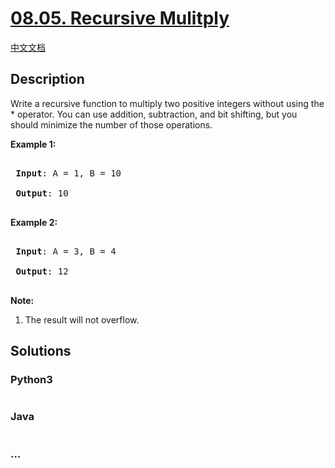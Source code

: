 # [08.05. Recursive Mulitply](https://leetcode-cn.com/problems/recursive-mulitply-lcci)

[中文文档](/lcci/08.05.Recursive%20Mulitply/README.md)

## Description
<p>Write a recursive function to multiply two positive integers without using the * operator. You can use addition, subtraction, and bit shifting, but you should minimize the number of those operations.</p>



<p><strong>Example 1:</strong></p>



<pre>

<strong> Input</strong>: A = 1, B = 10

<strong> Output</strong>: 10

</pre>



<p><strong>Example 2:</strong></p>



<pre>

<strong> Input</strong>: A = 3, B = 4

<strong> Output</strong>: 12

</pre>



<p><strong>Note:</strong></p>



<ol>
	<li>The result will not overflow.</li>
</ol>




## Solutions


### Python3

```python

```

### Java

```java

```

### ...
```

```

